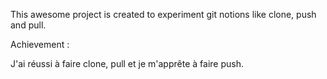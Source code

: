This awesome project is created to experiment git notions like clone, push and pull.

Achievement :

J'ai réussi à faire clone, pull et je m'apprête à faire push.
